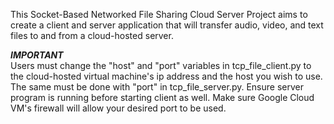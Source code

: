 This Socket-Based Networked File Sharing Cloud Server Project aims to create a client and server application that will transfer audio, video, and text files to and from a cloud-hosted server. 

**_IMPORTANT_**  
Users must change the "host" and "port" variables in tcp_file_client.py to the cloud-hosted virtual machine's ip address and the host you wish to use. The same must be done with "port" in tcp_file_server.py. Ensure server program is running before starting client as well. Make sure Google Cloud VM's firewall will allow your desired port to be used. 
